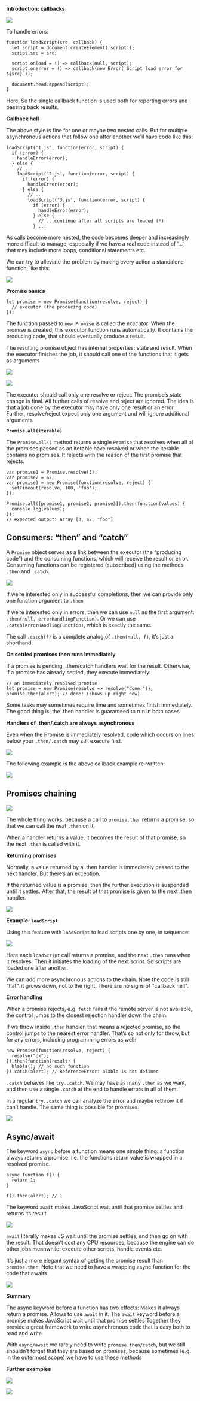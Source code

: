 **Introduction: callbacks**

![](../images/jscb2.png)

To handle errors:

    function loadScript(src, callback) {
      let script = document.createElement('script');
      script.src = src;

      script.onload = () => callback(null, script);
      script.onerror = () => callback(new Error(`Script load error for ${src}`));

      document.head.append(script);
    }

Here, So the single callback function is used both for reporting errors and passing back results.

**Callback hell**

The above style is fine for one or maybe two nested calls.
But for multiple asynchronous actions that follow one after another we’ll have code like this:

    loadScript('1.js', function(error, script) {
      if (error) {
        handleError(error);
      } else {
        // ...
        loadScript('2.js', function(error, script) {
          if (error) {
            handleError(error);
          } else {
            // ...
            loadScript('3.js', function(error, script) {
              if (error) {
                handleError(error);
              } else {
                // ...continue after all scripts are loaded (*)
              } ...

As calls become more nested, the code becomes deeper and increasingly more difficult to manage, especially if we have a real code instead of '...', that may include more loops, conditional statements etc.

We can try to alleviate the problem by making every action a standalone function, like this:

![](../images/jscb3.png)

**Promise basics**

    let promise = new Promise(function(resolve, reject) {
      // executor (the producing code)
    });

The function passed to `new Promise` is called the *executor*. When the promise is created, this executor function runs automatically. It contains the producing code, that should eventually produce a result.

The resulting promise object has internal properties: state and result.
When the executor finishes the job, it should call one of the functions that it gets as arguments

![](../images/promise.png)

![](../images/promise3.png)

The executor should call only one resolve or reject. The promise’s state change is final.
All further calls of resolve and reject are ignored. The idea is that a job done by the executor may have only one result or an error.
Further, resolve/reject expect only one argument and will ignore additional arguments.

**`Promise.all(iterable)`**

The `Promise.all()` method returns a single `Promise` that resolves when all of the promises passed as an
iterable have resolved or when the iterable contains no promises. It rejects with the reason of the first
promise that rejects.

    var promise1 = Promise.resolve(3);
    var promise2 = 42;
    var promise3 = new Promise(function(resolve, reject) {
      setTimeout(resolve, 100, 'foo');
    });

    Promise.all([promise1, promise2, promise3]).then(function(values) {
      console.log(values);
    });
    // expected output: Array [3, 42, "foo"]

Consumers: “then” and “catch”
---------------------------
A `Promise` object serves as a link between the executor (the “producing code”) and the consuming functions, which will receive the result or error. Consuming functions can be registered (subscribed) using the methods `.then` and `.catch`.

![](../images/promise6.png)

If we’re interested only in successful completions, then we can provide only one function argument to `.then`

If we’re interested only in errors, then we can use `null` as the first argument: `.then(null, errorHandlingFunction)`. Or we can use `.catch(errorHandlingFunction)`, which is exactly the same.

The call `.catch(f)` is a complete analog of `.then(null, f)`, it’s just a shorthand.

**On settled promises then runs immediately**

If a promise is pending, .then/catch handlers wait for the result. Otherwise, if a promise has already settled, they execute immediately:

    // an immediately resolved promise
    let promise = new Promise(resolve => resolve("done!"));
    promise.then(alert); // done! (shows up right now)

Some tasks may sometimes require time and sometimes finish immediately. The good thing is: the .then handler is guaranteed to run in both cases.

**Handlers of .then/.catch are always asynchronous**

Even when the Promise is immediately resolved, code which occurs on lines below your `.then/.catch` may still execute first.

![](../images/promise4.png)

The following example is the above callback example re-written:

![](../images/promise5.png)

Promises chaining
-----------------

![](../images/promise7.png)

The whole thing works, because a call to `promise.then` returns a promise, so that we can call the next `.then` on it.

When a handler returns a value, it becomes the result of that promise, so the next `.then` is called with it.

**Returning promises**

Normally, a value returned by a .then handler is immediately passed to the next handler. But there’s an exception.

If the returned value is a promise, then the further execution is suspended until it settles. After that, the result of that promise is given to the next .then handler.

![](../images/promise8.png)

**Example: `loadScript`**

Using this feature with `loadScript` to load scripts one by one, in sequence:

![](../images/promise9.png)

Here each `loadScript` call returns a promise, and the next `.then` runs when it resolves. Then it initiates the loading of the next script. So scripts are loaded one after another.

We can add more asynchronous actions to the chain. Note the code is still “flat”, it grows down, not to the right. There are no signs of "callback hell".

**Error handling**

When a promise rejects, e.g. `fetch` fails if the remote server is not available, the control jumps to the closest rejection handler down the chain.

If we throw inside `.then` handler, that means a rejected promise, so the control jumps to the nearest error handler.
That’s so not only for throw, but for any errors, including programming errors as well:

    new Promise(function(resolve, reject) {
      resolve("ok");
    }).then(function(result) {
      blabla(); // no such function
    }).catch(alert); // ReferenceError: blabla is not defined

`.catch` behaves like `try..catch`. We may have as many `.then` as we want, and then use a single `.catch` at the end to handle errors in all of them.

In a regular `try..catch` we can analyze the error and maybe rethrow it if can’t handle. The same thing is possible for promises.

![](../images/promise10.png)

Async/await
-----------
The keyword `async` before a function means one simple thing: a function always returns a promise.
i.e. the functions return value is wrapped in a resolved promise.

    async function f() {
      return 1;
    }

    f().then(alert); // 1

The keyword `await` makes JavaScript wait until that promise settles and returns its result.

![](../images/promise11.png)

`await` literally makes JS wait until the promise settles, and then go on with the result. That doesn’t cost any CPU resources, because the engine can do other jobs meanwhile: execute other scripts, handle events etc.

It’s just a more elegant syntax of getting the promise result than `promise.then`. Note that we need to have a wrapping async function for the code that awaits.

![](../images/promise12.png)

**Summary**

The async keyword before a function has two effects: Makes it always return a promise. Allows to use `await` in it.
The `await` keyword before a promise makes JavaScript wait until that promise settles
Together they provide a great framework to write asynchronous code that is easy both to read and write.

With `async/await` we rarely need to write `promise.then/catch`, but we still shouldn’t forget that they are based on promises, because sometimes (e.g. in the outermost scope) we have to use these methods

**Further examples**

![](../images/js_promise.png)

![](../images/ajax_promise.png)